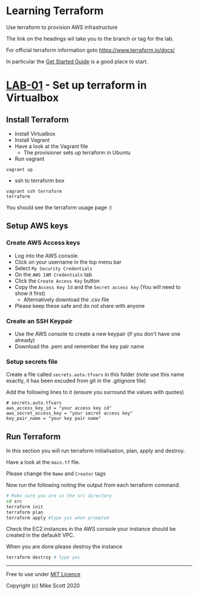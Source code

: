 # Learning Terraform 
Use terraform to provision AWS infrastructure

The link on the headings wil take you to the branch or tag for the lab.

For official terraform information goto https://www.terraform.io/docs/

In particular the [Get Started Guide](https://learn.hashicorp.com/terraform/getting-started/build) is a good place to start.

# [LAB-01](../../tree/LAB-01) - Set up terraform in Virtualbox
## Install Terraform
* Install Virtualbox 
* Install Vagrant
* Have a look at the Vagrant file
    * The provisioner sets up terraform in Ubuntu
* Run vagrant
```
vagrant up
```
* ssh to terraform box
```
vagrant ssh terraform
terraform
```
You should see the terraform usage page :)

## Setup AWS keys
### Create AWS Access keys
* Log into the AWS console.
* Click on your username in the top menu bar
* Select `My Security Credentials`
* On the `AWS IAM Credentials` tab
* Click the `Create Access Key` button
* Copy the `Access Key Id` and the `Secret access key` (You will need to show it first)
  * Alternatively download the .csv file
* Please keep these safe and do not share with anyone
### Create an SSH Keypair
* Use the AWS console to create a new keypair (if you don't have one already)
* Download the .pem and remember the key pair name

### Setup secrets file
Create a file called `secrets.auto.tfvars` in this folder
(note use this name exactly, it has been excuded from git in the .gitignore file)

Add the following lines to it (ensure you surround the values with quotes)
```
# secrets.auto.tfvars
aws_access_key_id = "your access key id"
aws_secret_access_key = "your secret access key"
key_pair_name = "your key pair name"
```

## Run Terraform 
In this section you will run terraform initialisation, plan, apply and destroy.

Have a look at the `main.tf` file.

Please change the `Name` and `Creator` tags

Now run the following noting the output from each terraform command.
``` bash
# Make sure you are in the src directory
cd src
terraform init
terraform plan
terraform apply #type yes when prompted
```
Check the EC2 instances in the AWS console your instance should be created in the defauklt VPC.

When you are done please destroy the instance
``` bash
terraform destroy # type yes 
```

---
Free to use under [MIT Licence](./LICENCE)

Copyright (c) Mike Scott 2020
